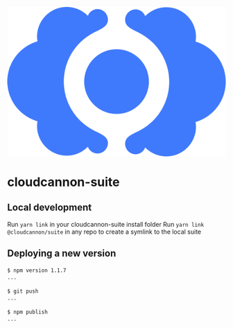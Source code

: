 <p align="center">
  <img src="logo.svg" />
</p>

# cloudcannon-suite

## Local development
Run `yarn link` in your cloudcannon-suite install folder
Run `yarn link @cloudcannon/suite` in any repo to create a symlink to the local suite

## Deploying a new version

```
$ npm version 1.1.7
...

$ git push
...

$ npm publish
...
```